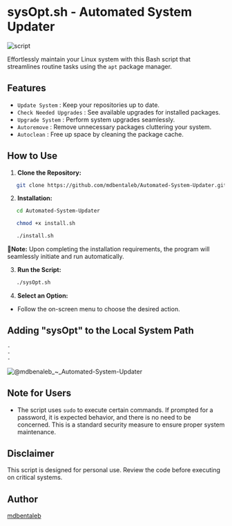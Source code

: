 # sysOpt.sh - Automated System Updater

![script](https://github.com/mdbentaleb/Automated-System-Updater/assets/132714803/3d37bf4f-168b-447d-871e-a3a457e6b912)


Effortlessly maintain your Linux system with this Bash script that streamlines routine tasks using the `apt` package manager.

## Features

- `Update System` : Keep your repositories up to date.
- `Check Needed Upgrades` : See available upgrades for installed packages.
- `Upgrade System` : Perform system upgrades seamlessly.
- `Autoremove` : Remove unnecessary packages cluttering your system.
- `Autoclean` : Free up space by cleaning the package cache.

## How to Use

1. **Clone the Repository:**

```bash
   git clone https://github.com/mdbentaleb/Automated-System-Updater.git
```

2. **Installation:**

```bash
   cd Automated-System-Updater
```
```bash
   chmod +x install.sh
```
```bash
   ./install.sh
```
📌**Note:** Upon completing the installation requirements, the program will seamlessly initiate and run automatically.

3. **Run the Script:**
```bash
   ./sysOpt.sh
```

4. **Select an Option:**

- Follow the on-screen menu to choose the desired action.

## Adding "sysOpt" to the Local System Path

	-
	-
	-

![@mdbenaleb_~_Automated-System-Updater](https://github.com/mdbentaleb/Automated-System-Updater/assets/132714803/2a7a8fca-e413-434a-bf92-16d66010f258)


## Note for Users

- The script uses `sudo` to execute certain commands. If prompted for a password, it is expected behavior, and there is no need to be concerned. This is a standard security measure to ensure proper system maintenance.


## Disclaimer

This script is designed for personal use. Review the code before executing on critical systems.


## Author

[mdbentaleb](https://github.com/mdbentaleb)
